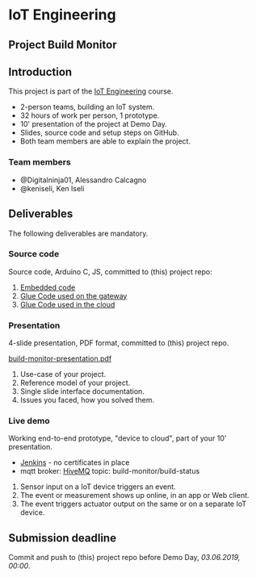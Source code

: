 # IoT Engineering
## Project Build Monitor

## Introduction
This project is part of the [IoT Engineering](../../../fhnw-iot) course.

* 2-person teams, building an IoT system.
* 32 hours of work per person, 1 prototype.
* 10' presentation of the project at Demo Day.
* Slides, source code and setup steps on GitHub.
* Both team members are able to explain the project.

### Team members
* @Digitalninja01, Alessandro Calcagno
* @keniseli, Ken Iseli

## Deliverables
The following deliverables are mandatory.

### Source code
Source code, Arduino C, JS, committed to (this) project repo:

1) [Embedded code](Arduino/build-monitor/build-monitor.ino)
2) [Glue Code used on the gateway](Nodejs/build-monitor.js) 
3) [Glue Code used in the cloud](GCP/Index.js) 

### Presentation
4-slide presentation, PDF format, committed to (this) project repo.

[build-monitor-presentation.pdf](Documentation/build-monitor-presentation.pdf)

1) Use-case of your project.
2) Reference model of your project.
3) Single slide interface documentation.
4) Issues you faced, how you solved them.

### Live demo
Working end-to-end prototype, "device to cloud", part of your 10' presentation.

* [Jenkins](https://34.65.62.232) - no certificates in place
* mqtt broker: [HiveMQ](broker.hivemq.com) topic: build-monitor/build-status

1) Sensor input on a IoT device triggers an event.
2) The event or measurement shows up online, in an app or Web client.
3) The event triggers actuator output on the same or on a separate IoT device.

## Submission deadline
Commit and push to (this) project repo before Demo Day, _03.06.2019, 00:00_.
